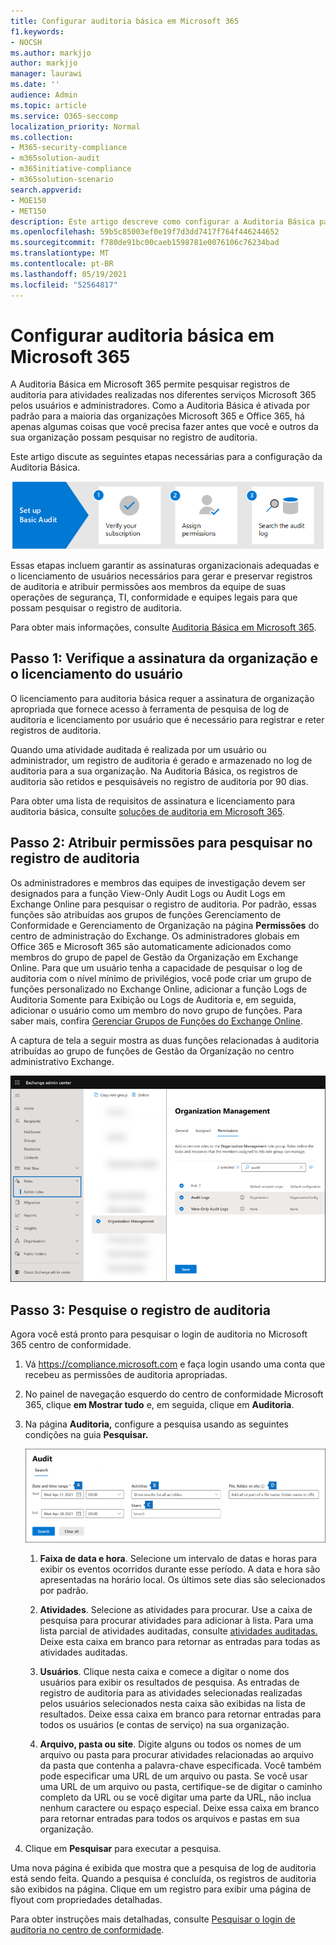 ```yaml
---
title: Configurar auditoria básica em Microsoft 365
f1.keywords:
- NOCSH
ms.author: markjjo
author: markjjo
manager: laurawi
ms.date: ''
audience: Admin
ms.topic: article
ms.service: O365-seccomp
localization_priority: Normal
ms.collection:
- M365-security-compliance
- m365solution-audit
- m365initiative-compliance
- m365solution-scenario
search.appverid:
- MOE150
- MET150
description: Este artigo descreve como configurar a Auditoria Básica para que você possa começar a procurar atividades de auditoria realizadas por usuários e administradores em sua organização.
ms.openlocfilehash: 59b5c85003ef0e19f7d3dd7417f764f446244652
ms.sourcegitcommit: f780de91bc00caeb1598781e0076106c76234bad
ms.translationtype: MT
ms.contentlocale: pt-BR
ms.lasthandoff: 05/19/2021
ms.locfileid: "52564817"
---
```

# <a name="set-up-basic-audit-in-microsoft-365"></a>Configurar auditoria básica em Microsoft 365

A Auditoria Básica em Microsoft 365 permite pesquisar registros de auditoria para atividades realizadas nos diferentes serviços Microsoft 365 pelos usuários e administradores. Como a Auditoria Básica é ativada por padrão para a maioria das organizações Microsoft 365 e Office 365, há apenas algumas coisas que você precisa fazer antes que você e outros da sua organização possam pesquisar no registro de auditoria.

Este artigo discute as seguintes etapas necessárias para a configuração da Auditoria Básica.

![Etapas para configurar auditoria básica](../media/BasicAuditingWorkflow.png)

Essas etapas incluem garantir as assinaturas organizacionais adequadas e o licenciamento de usuários necessários para gerar e preservar registros de auditoria e atribuir permissões aos membros da equipe de suas operações de segurança, TI, conformidade e equipes legais para que possam pesquisar o registro de auditoria.

Para obter mais informações, consulte [Auditoria Básica em Microsoft 365](auditing-solutions-overview.md#basic-audit).

## <a name="step-1-verify-organization-subscription-and-user-licensing"></a>Passo 1: Verifique a assinatura da organização e o licenciamento do usuário

O licenciamento para auditoria básica requer a assinatura de organização apropriada que fornece acesso à ferramenta de pesquisa de log de auditoria e licenciamento por usuário que é necessário para registrar e reter registros de auditoria.

Quando uma atividade auditada é realizada por um usuário ou administrador, um registro de auditoria é gerado e armazenado no log de auditoria para a sua organização. Na Auditoria Básica, os registros de auditoria são retidos e pesquisáveis no registro de auditoria por 90 dias.

Para obter uma lista de requisitos de assinatura e licenciamento para auditoria básica, consulte [soluções de auditoria em Microsoft 365](auditing-solutions-overview.md#licensing-requirements).

## <a name="step-2-assign-permissions-to-search-the-audit-log"></a>Passo 2: Atribuir permissões para pesquisar no registro de auditoria

Os administradores e membros das equipes de investigação devem ser designados para a função View-Only Audit Logs ou Audit Logs em Exchange Online para pesquisar o registro de auditoria. Por padrão, essas funções são atribuídas aos grupos de funções Gerenciamento de Conformidade e Gerenciamento de Organização na página **Permissões** do centro de administração do Exchange. Os administradores globais em Office 365 e Microsoft 365 são automaticamente adicionados como membros do grupo de papel de Gestão da Organização em Exchange Online. Para que um usuário tenha a capacidade de pesquisar o log de auditoria com o nível mínimo de privilégios, você pode criar um grupo de funções personalizado no Exchange Online, adicionar a função Logs de Auditoria Somente para Exibição ou Logs de Auditoria e, em seguida, adicionar o usuário como um membro do novo grupo de funções. Para saber mais, confira [Gerenciar Grupos de Funções do Exchange Online](/Exchange/permissions-exo/role-groups).

A captura de tela a seguir mostra as duas funções relacionadas à auditoria atribuídas ao grupo de funções de Gestão da Organização no centro administrativo Exchange.

![Funções de auditoria atribuídas ao grupo de papéis em Exchange Online](../media/EACAuditRoles.png)

## <a name="step-3-search-the-audit-log"></a>Passo 3: Pesquise o registro de auditoria

Agora você está pronto para pesquisar o login de auditoria no Microsoft 365 centro de conformidade.

1. Vá <https://compliance.microsoft.com> e faça login usando uma conta que recebeu as permissões de auditoria apropriadas.

2. No painel de navegação esquerdo do centro de conformidade Microsoft 365, clique **em Mostrar tudo** e, em seguida, clique em **Auditoria**.

3. Na página **Auditoria,** configure a pesquisa usando as seguintes condições na guia **Pesquisar.** 

   ![Configurações de configuração para pesquisa de log de auditoria](../media/AuditLogSearchToolMCCCallouts.png)

   1. **Faixa de data e hora**. Selecione um intervalo de datas e horas para exibir os eventos ocorridos durante esse período. A data e hora são apresentadas na horário local. Os últimos sete dias são selecionados por padrão.
  
   2. **Atividades**. Selecione as atividades para procurar. Use a caixa de pesquisa para procurar atividades para adicionar à lista. Para uma lista parcial de atividades auditadas, consulte [atividades auditadas.](search-the-audit-log-in-security-and-compliance.md#audited-activities) Deixe esta caixa em branco para retornar as entradas para todas as atividades auditadas.
  
   3. **Usuários**.  Clique nesta caixa e comece a digitar o nome dos usuários para exibir os resultados de pesquisa. As entradas de registro de auditoria para as atividades selecionadas realizadas pelos usuários selecionados nesta caixa são exibidas na lista de resultados. Deixe essa caixa em branco para retornar entradas para todos os usuários (e contas de serviço) na sua organização.
  
   4. **Arquivo, pasta ou site**. Digite alguns ou todos os nomes de um arquivo ou pasta para procurar atividades relacionadas ao arquivo da pasta que contenha a palavra-chave especificada. Você também pode especificar uma URL de um arquivo ou pasta. Se você usar uma URL de um arquivo ou pasta, certifique-se de digitar o caminho completo da URL ou se você digitar uma parte da URL, não inclua nenhum caractere ou espaço especial. Deixe essa caixa em branco para retornar entradas para todos os arquivos e pastas em sua organização.

4. Clique em **Pesquisar** para executar a pesquisa.

Uma nova página é exibida que mostra que a pesquisa de log de auditoria está sendo feita. Quando a pesquisa é concluída, os registros de auditoria são exibidos na página. Clique em um registro para exibir uma página de flyout com propriedades detalhadas.

Para obter instruções mais detalhadas, consulte [Pesquisar o login de auditoria no centro de conformidade](search-the-audit-log-in-security-and-compliance.md).
